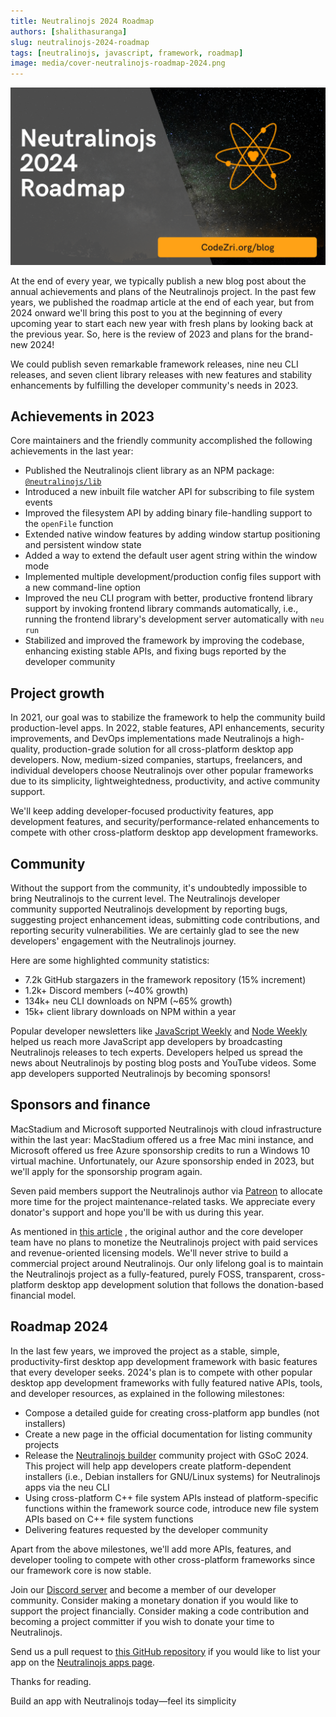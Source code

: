 ```yaml
---
title: Neutralinojs 2024 Roadmap
authors: [shalithasuranga]
slug: neutralinojs-2024-roadmap
tags: [neutralinojs, javascript, framework, roadmap]
image: media/cover-neutralinojs-roadmap-2024.png
---
```


![](media/cover-neutralinojs-roadmap-2024.png)


At the end of every year, we typically publish a new blog post about the annual achievements and plans
of the Neutralinojs project. In the past few years, we published the roadmap article at the end of each
year, but from 2024 onward we'll bring this post to you at the beginning of every upcoming year to start
each new year with fresh plans by looking back at the previous year. So, here is the review of 2023 and plans
for the brand-new 2024!

We could publish seven remarkable framework releases, nine neu CLI releases, and seven client library
releases with new features and stability enhancements by fulfilling the developer community's needs in 2023.

<!--truncate-->

## Achievements in 2023

Core maintainers and the friendly community accomplished the following achievements in the last year:

- Published the Neutralinojs client library as an NPM package:  [`@neutralinojs/lib`](https://www.npmjs.com/package/@neutralinojs/neu)
- Introduced a new inbuilt file watcher API for subscribing to file system events
- Improved the filesystem API by adding binary file-handling support to the `openFile` function
- Extended native window features by adding window startup positioning and persistent window state
- Added a way to extend the default user agent string within the window mode
- Implemented multiple development/production config files support with a new command-line option
- Improved the neu CLI program with better, productive frontend library support by
invoking frontend library commands automatically,
i.e., running the frontend library's development server automatically with `neu run`
- Stabilized and improved the framework by improving the codebase, enhancing existing stable
APIs, and fixing bugs reported by the developer community

## Project growth

In 2021, our goal was to stabilize the framework to help the community build production-level apps.
In 2022, stable features, API enhancements, security improvements, and DevOps implementations made
Neutralinojs a high-quality, production-grade solution for all cross-platform desktop app developers.
Now, medium-sized companies, startups, freelancers, and individual developers choose Neutralinojs
over other popular frameworks due to its simplicity, lightweightedness, productivity, and active community support. 

We'll keep adding developer-focused productivity features, app development features, and
security/performance-related enhancements to compete with other cross-platform desktop app development
frameworks.


## Community

Without the support from the community, it's undoubtedly impossible to bring Neutralinojs to the current level.
The Neutralinojs developer community supported Neutralinojs development by reporting bugs, suggesting
project enhancement ideas, submitting code contributions, and reporting security vulnerabilities.
We are certainly glad to see the new developers' engagement with the Neutralinojs journey.

Here are some highlighted community statistics:

- 7.2k GitHub stargazers in the framework repository (15% increment)
- 1.2k+ Discord members (~40% growth)
- 134k+ neu CLI downloads on NPM (~65% growth)
- 15k+ client library downloads on NPM within a year

Popular developer newsletters like [JavaScript Weekly](https://javascriptweekly.com) and
[Node Weekly](https://nodeweekly.com) helped us
reach more JavaScript app developers by broadcasting Neutralinojs releases to tech experts.
Developers helped us spread the news about Neutralinojs by posting blog posts and YouTube videos.
Some app developers supported Neutralinojs by becoming sponsors!

## Sponsors and finance

MacStadium and Microsoft supported Neutralinojs with cloud infrastructure within the last year:
MacStadium offered us a free Mac mini instance, and Microsoft offered us free Azure sponsorship
credits to run a Windows 10 virtual machine. Unfortunately, our Azure sponsorship ended in 2023,
but we'll apply for the sponsorship program again.

Seven paid members support the Neutralinojs author via [Patreon](https://www.patreon.com/shalithasuranga)
to allocate more time for
the project maintenance-related tasks. We appreciate every donator's support and hope you'll be with us during this year.

As mentioned in [this article](https://neutralino.js.org/docs/contributing/about-neutralinojs#financial-perspective)
, the original author and the core developer team have no plans to monetize
the Neutralinojs project with paid services and revenue-oriented licensing models. We'll never strive to
build a commercial project around Neutralinojs. Our only lifelong goal is to maintain the Neutralinojs
project as a fully-featured, purely FOSS, transparent, cross-platform desktop app development
solution that follows the donation-based financial model.

## Roadmap 2024

In the last few years, we improved the project as a stable, simple, productivity-first
desktop app development framework with basic features that every developer seeks. 2024's plan
is to compete with other popular desktop app development frameworks with fully featured native APIs, tools, and
developer resources, as explained in the following milestones:

- Compose a detailed guide for creating cross-platform app bundles (not installers) 
- Create a new page in the official documentation for listing community projects 
- Release the [Neutralinojs builder](https://github.com/neutralinojs-community/neutralinojs-builder) community
project with GSoC 2024. This project will help app developers create platform-dependent installers (i.e., Debian
installers for GNU/Linux systems) for Neutralinojs apps via the neu CLI
- Using cross-platform C++ file system APIs instead of platform-specific functions within
 the framework source code, introduce new file system APIs based on C++ file system functions
- Delivering features requested by the developer community

Apart from the above milestones, we'll add more APIs, features, and developer tooling to compete with
other cross-platform frameworks since our framework core is now stable.

Join our [Discord server](https://discord.gg/cybpp4guTJ) and become a member of our developer community.
Consider making a monetary donation if you would like to support the project financially.
Consider making a code contribution and becoming a project committer if you wish to donate your
time to Neutralinojs.

Send us a pull request to [this GitHub repository](https://github.com/neutralinojs/neutralinojs.github.io)
if you would like to list your app on the [Neutralinojs apps page](https://neutralino.js.org/apps).

Thanks for reading.

Build an app with Neutralinojs today&mdash;feel its simplicity


